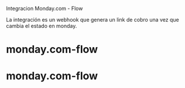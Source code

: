 Integracion Monday.com - Flow

La integración es un webhook que genera un link de cobro una vez que cambia el estado en monday.
# monday.com-flow
# monday.com-flow
